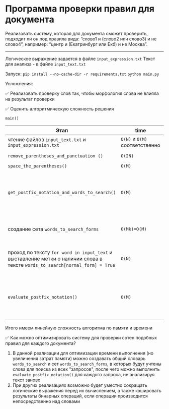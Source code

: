 
# Программа проверки правил для документа

Реализовать систему, которая для документа сможет проверить, подходит ли он под правила вида:
“слово1 и (слово2 или слово3) и не слово4”, например: “центр и (Екатринбург или Екб) и не Москва”.

---
Логическое выражение задается в файле `input_expression.txt`
Текст для анализа - в файле `input_text.txt`


Запуск:
`pip install --no-cache-dir -r requirements.txt`
`python main.py`

Усложнения:

✅ Реализовать проверку слов так, чтобы морфология слова не влияла на результат проверки

✅ Оценить алгоритмическую сложность решения

    main()

| Этап                                                                                                                         | time                           | space        | примечание                                                                                                                                                                                 |
|------------------------------------------------------------------------------------------------------------------------------|--------------------------------|--------------|--------------------------------------------------------------------------------------------------------------------------------------------------------------------------------------------|
| чтение файлов `input_text.txt` и `input_expression.txt`                                                                              | `O(N)` и `O(M)` соответственно | `O(1) `      |                                                                                                                                                                                            |
| `remove_parentheses_and_punctuation ()`                                                                                      | `O(2N)`                        | `O(2N)`      | дважды используется `re.sub`                                                                                                                                                               |
| `space_the_parentheses()`                                                                                                    | `O(M)`                         | `O(M)`       ||
| `get_postfix_notation_and_words_to_search()`                                                                                 | `O(M)`                         | `O(3M)`      | `3M` по памяти т.к. создаем словарь с нормальными формами слов для поиска, массив под результат и массив под операторы  |
| создание сета `words_to_search_forms`                                                                                        | `O(Mk)=O(M)`                   | `O(Mk)=O(M)` | где k - максимально возможное количество форм для слова                                                                                                                                    |
| проход по тексту `for word in input_text` и выставление метки о наличии слова в тексте `words_to_search[normal_form] = True` | `O(N)`                         | `O(1)`       | т.к. у нас есть сет `words_to_search_forms` то операция проверки наличия слова в тексте занимает `O(1)`                                                                                    |
| `evaluate_postfix_notation()`                                                                                                | `O(M)`                         | `O(M)`       | линейных проход по массиву с токенами `postfix_representation` и накоплением стека операндов для выполнения ближайшей операции                                                             |
Итого имеем линейную сложность алгоритма по памяти и времени

✅  Как можно оптимизировать систему для проверки сотен подобных правил для каждого документа?

1. В данной реализации для оптимизации времени выполнения (но увеличения затрат памяти) можно создавать общий словарь `words_to_search` и сет `words_to_search_forms`, в которых будут учтены слова для поиска из всех "запросов", после чего можно выполнить `evaluate_postfix_notation()` для каждого запроса, не анализируя текст заново
2. При других реализациях возможно будет уместно сокращать логические выражения перед их вычислением, а также кэшировать результаты бинарных операций, если операции производится непосредственно над словами

